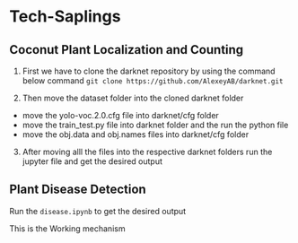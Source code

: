 # Tech-Saplings

## Coconut Plant Localization and Counting 
1) First we have to clone the darknet repository by using the command below command
   ``git clone https://github.com/AlexeyAB/darknet.git``
   
2) Then move the dataset folder into the cloned darknet folder
  -  move the yolo-voc.2.0.cfg file into darknet/cfg folder
  -  move the train_test.py file into darknet folder and the run the python file
  -  move the obj.data and obj.names files into darknet/cfg folder
  
3) After moving alll the files into the respective darknet folders run the jupyter file and get the desired output



## Plant Disease Detection
Run the ``disease.ipynb`` to get the desired output

This is the Working mechanism

